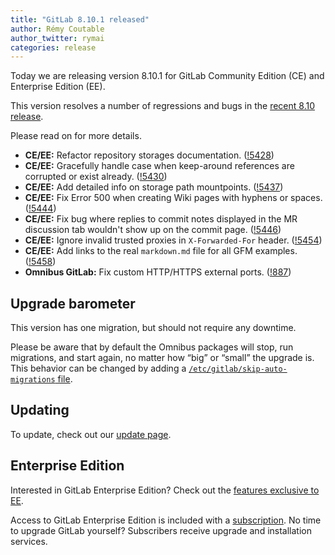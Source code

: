 ```yaml
---
title: "GitLab 8.10.1 released"
author: Rémy Coutable
author_twitter: rymai
categories: release
---
```



Today we are releasing version 8.10.1 for GitLab Community Edition (CE) and
Enterprise Edition (EE).

This version resolves a number of regressions and bugs in the [recent 8.10
release](/2016/07/22/gitlab-8-10-released/).

Please read on for more details.

<!-- more -->

- **CE/EE:** Refactor repository storages documentation. ([!5428])
- **CE/EE:** Gracefully handle case when keep-around references are corrupted or exist already. ([!5430])
- **CE/EE:** Add detailed info on storage path mountpoints. ([!5437])
- **CE/EE:** Fix Error 500 when creating Wiki pages with hyphens or spaces. ([!5444])
- **CE/EE:** Fix bug where replies to commit notes displayed in the MR discussion tab wouldn't show up on the commit page. ([!5446])
- **CE/EE:** Ignore invalid trusted proxies in `X-Forwarded-For` header. ([!5454])
- **CE/EE:** Add links to the real `markdown.md` file for all GFM examples. ([!5458])
- **Omnibus GitLab:** Fix custom HTTP/HTTPS external ports. ([!887])

[!5428]: https://gitlab.com/gitlab-org/gitlab-ce/merge_requests/5428
[!5430]: https://gitlab.com/gitlab-org/gitlab-ce/merge_requests/5430
[!5437]: https://gitlab.com/gitlab-org/gitlab-ce/merge_requests/5437
[!5444]: https://gitlab.com/gitlab-org/gitlab-ce/merge_requests/5444
[!5446]: https://gitlab.com/gitlab-org/gitlab-ce/merge_requests/5446
[!5454]: https://gitlab.com/gitlab-org/gitlab-ce/merge_requests/5454
[!5458]: https://gitlab.com/gitlab-org/gitlab-ce/merge_requests/5458

[!887]: https://gitlab.com/gitlab-org/omnibus-gitlab/merge_requests/887

## Upgrade barometer

This version has one migration, but should not require any downtime.

Please be aware that by default the Omnibus packages will stop, run migrations,
and start again, no matter how “big” or “small” the upgrade is. This behavior
can be changed by adding a [`/etc/gitlab/skip-auto-migrations`
file](http://doc.gitlab.com/omnibus/update/README.html).

## Updating

To update, check out our [update page](https://about.gitlab.com/update/).

## Enterprise Edition

Interested in GitLab Enterprise Edition? Check out the [features exclusive to
EE](https://about.gitlab.com/features/#enterprise).

Access to GitLab Enterprise Edition is included with a [subscription](/products/).
No time to upgrade GitLab yourself? Subscribers receive upgrade and installation
services.
